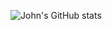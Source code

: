 ![John's GitHub stats](https://github-readme-stats.vercel.app/api?username=john73-cloud&theme=tokyonight&show_icons=true&hide_border=true&count_private=true)
